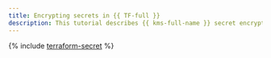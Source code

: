 ```yaml
---
title: Encrypting secrets in {{ TF-full }}
description: This tutorial describes {{ kms-full-name }} secret encryption in {{ TF-full }} and gives security recommendations for secret data storage.
---
```


{% include [terraform-secret](../../_tutorials/security/terraform-secret.md) %}